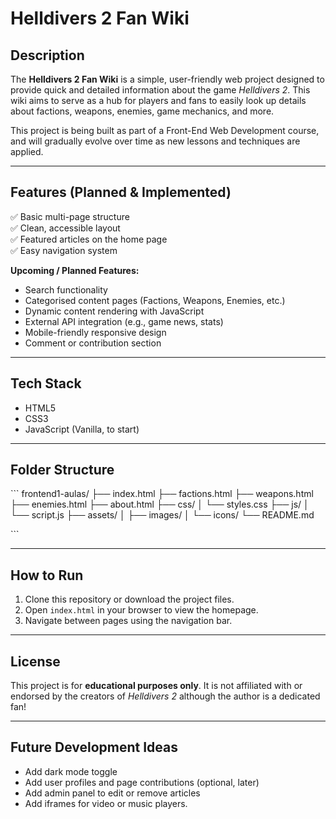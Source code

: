 # Helldivers 2 Fan Wiki

## Description
The **Helldivers 2 Fan Wiki** is a simple, user-friendly web project designed to provide quick and detailed information about the game *Helldivers 2*. This wiki aims to serve as a hub for players and fans to easily look up details about factions, weapons, enemies, game mechanics, and more.

This project is being built as part of a Front-End Web Development course, and will gradually evolve over time as new lessons and techniques are applied.

---

## Features (Planned & Implemented)
✅ Basic multi-page structure  
✅ Clean, accessible layout  
✅ Featured articles on the home page  
✅ Easy navigation system  

**Upcoming / Planned Features:**
- Search functionality
- Categorised content pages (Factions, Weapons, Enemies, etc.)
- Dynamic content rendering with JavaScript
- External API integration (e.g., game news, stats)
- Mobile-friendly responsive design
- Comment or contribution section

---

## Tech Stack
- HTML5
- CSS3
- JavaScript (Vanilla, to start)

---

## Folder Structure

\`\`\`
frontend1-aulas/
├── index.html
├── factions.html
├── weapons.html
├── enemies.html
├── about.html
├── css/
│   └── styles.css
├── js/
│   └── script.js
├── assets/
│   ├── images/
│   └── icons/
└── README.md

\`\`\`

---

## How to Run
1. Clone this repository or download the project files.
2. Open `index.html` in your browser to view the homepage.
3. Navigate between pages using the navigation bar.

---

## License
This project is for **educational purposes only**. It is not affiliated with or endorsed by the creators of *Helldivers 2* although the author is a dedicated fan!

---

## Future Development Ideas
- Add dark mode toggle
- Add user profiles and page contributions (optional, later)
- Add admin panel to edit or remove articles
- Add iframes for video or music players.
